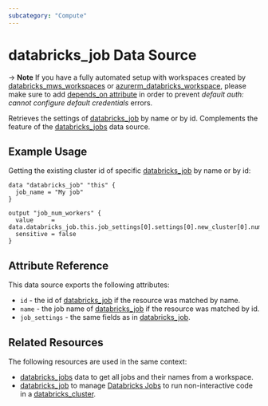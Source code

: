 ```yaml
---
subcategory: "Compute"
---
```

# databricks_job Data Source

-> **Note** If you have a fully automated setup with workspaces created by [databricks_mws_workspaces](../resources/mws_workspaces.md) or [azurerm_databricks_workspace](https://registry.terraform.io/providers/hashicorp/azurerm/latest/docs/resources/databricks_workspace), please make sure to add [depends_on attribute](../index.md#data-resources-and-authentication-is-not-configured-errors) in order to prevent _default auth: cannot configure default credentials_ errors.

Retrieves the settings of [databricks_job](../resources/job.md) by name or by id. Complements the feature of the [databricks_jobs](jobs.md) data source.

## Example Usage

Getting the existing cluster id of specific [databricks_job](../resources/job.md) by name or by id:

```hcl
data "databricks_job" "this" {
  job_name = "My job"
}

output "job_num_workers" {
  value     = data.databricks_job.this.job_settings[0].settings[0].new_cluster[0].num_workers
  sensitive = false
}
```

## Attribute Reference

This data source exports the following attributes:


* `id` - the id of [databricks_job](../resources/job.md) if the resource was matched by name.
* `name` - the job name of [databricks_job](../resources/job.md) if the resource was matched by id.
* `job_settings` - the same fields as in [databricks_job](../resources/job.md).

## Related Resources

The following resources are used in the same context:

* [databricks_jobs](jobs.md) data to get all jobs and their names from a workspace.
* [databricks_job](../resources/job.md) to manage [Databricks Jobs](https://docs.databricks.com/jobs.html) to run non-interactive code in a [databricks_cluster](../resources/cluster.md).

